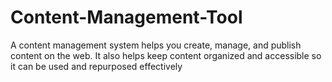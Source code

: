 # Content-Management-Tool
A content management system helps you create, manage, and publish content on the web. It also helps keep content organized and accessible so it can be used and repurposed effectively
